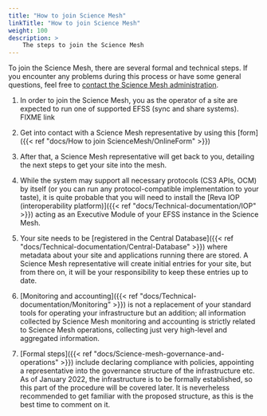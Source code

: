 ```yaml
---
title: "How to join Science Mesh"
linkTitle: "How to join Science Mesh"
weight: 100
description: >
    The steps to join the Science Mesh
---
```


To join the Science Mesh, there are several formal and technical steps. If you encounter any problems during this process or have some general questions, feel free to [contact the Science Mesh administration](../support/).

1. In order to join the Science Mesh, you as the operator of a site are expected to
run one of supported EFSS (sync and share systems). FIXME link

1. Get into contact with a Science Mesh representative by using this [form]({{< ref "docs/How to join ScienceMesh/OnlineForm" >}})

1. After that, a Science Mesh representative will get back to you, detailing the next steps to get your site into the mesh.

1. While the system may support all necessary protocols (CS3 APIs, OCM) by itself (or you can
run any protocol-compatible implementation to your taste), it is quite
probable that you will need to install the [Reva IOP (interoperability platform)]({{< ref "docs/Technical-documentation/IOP" >}}) acting
as an Executive Module of your EFSS instance in the Science Mesh.

1. Your site needs to be [registered in the Central
Database]({{< ref "docs/Technical-documentation/Central-Database" >}}) where
metadata about your site and applications running there are stored.
A Science Mesh representative will create initial entries for your site,
but from there on, it will be your responsibility to keep these entries up to date.

1. [Monitoring and accounting]({{< ref "docs/Technical-documentation/Monitoring" >}}) is not a replacement of your standard
tools for operating your infrastructure but an addition; all information
collected by Science Mesh monitoring and accounting is strictly related to
Science Mesh operations, collecting just very high-level and aggregated
information.

1. [Formal steps]({{< ref "docs/Science-mesh-governance-and-operations" >}}) include
declaring compliance with policies, appointing a representative into the
governance structure of the infrastructure etc. As of January 2022, the
infrastructure is to be formally established, so this part of the
procedure will be covered later. It is neverheless recommended to get
familiar with the proposed structure, as this is the best time to comment
on it.

<!--
FIXME: I have asked Kuba and Pedro for an email addres helpdesk@sciencemesh.io
-->

<!--
From the Site Admission Procedure

Technical requirements
1. Each service must offer a way to be testable and verifiable from the outside by the
Operational Team to support automated testing.
1. The service MUST offer the required endpoints to perform these tests.
2. An account MUST be created in order to facilitate these tests.
3. These endpoints MUST be protected by some kind of authorisation mechanism.
4. It is only necessary to open these endpoints to the Operational Team; the Operational
Team will inform the site administrators in advance what IPs these tests will come from.
2. The service MUST support the Up-Test: This test will probe the service to see if it is up and
running, i.e. whether it can respond to a simple query on its endpoint.
3. An endpoint to collect accounting metrics MUST be provided.
1. This endpoint MUST be protected by some kind of authorisation mechanism.
2. It is only necessary to open this endpoint to the Operational Team; the Operational Team
will inform the site administrators in advance from what IPs the accounting metrics will
be collected.

Site admission procedure
The following steps need to be undertaken to join the Science Mesh:
1. A representative of the applicant Site signs the Science Mesh Policy Declaration and
presents it to the Operational Team together with the necessary contact information.
2. The applicant Site MUST make sure that it conforms with the requirements in section
“Requirements for Sites joining the Science Mesh”.
3. The Operational Team verifies that the applicant conforms with the requirements in section
“Requirements for Sites joining the Science Mesh”. If the applicant does not conform with
the requirements, the Operational Team MUST describe reasons and SHOULD give a
recommendation how to remedy.
4. The Operational Team informs the Science Mesh Steering Group about a new Site.
45. The Operational Team performs registration of the applicant Site to the Science Mesh. This
includes registration in the Central Database and making sure that accounting metrics are
collected and the Site monitoring tests are running.
-->

<!--

For the CS3 workshop, the governance boards and the OT will not be in place.
Therefore let us just focus on the technical part and leave the paperwork for
later on. We want sites to join the Science Mesh and not be deterred bij a mountain of bureaucracy.

-->

<!--
Here is a brief overview of the steps necessary to join the Science Mesh project:

1. First you need to setup:
    - the [Inter Operability Platform]({{< ref "docs/Technical-documentation/IOP" >}}) (IOP)
    - the [health monitoring]({{< ref "docs/Technical-documentation/monitoring/Health-Monitoring" >}})
    - the [accounting metrics]({{< ref "docs/Technical-documentation/monitoring/Accounting-Metrics" >}}) collection    

   for your site. You may find information on how to setup these components by following the links above.

1. Get into contact with a Science Mesh representative by using this [form]({{< ref "docs/How to join ScienceMesh/OnlineForm" >}})
1. After that, a Science Mesh representative will get back to you, detailing the next steps to get your site up and running.
1. Your site is then added to our central database, effectively integrating it into the Science Mesh.
    - This includes appearing on all Science Mesh dashboards and being actively monitored for proper health.
1. In order to maintain your site's information in the central database, you will need to create an administrative account for our central database and request proper accesss rights.
    - More information will be provided by a Science Mesh representative after your site has joined the Science Mesh.
-->

<!--
1. Read the technical and legal documentation which can be found here (FIXME).
1. Get into contact with the Science Mesh administration by using this online form (FIXME).
1. After reviewing your request, an administrator will get back to you, detailing the next steps; these include:
    - Getting remaining details about your site, especially technical ones like your IOP address for health monitoring
    - Performing initial compatibility and quality tests
    - FIXME...
1. Once all prerequisites have been met, you need to agree to and sign our OLAs/SLAs (FIXME).
1. Your site is added to our central database, effectively integrating it into the Science Mesh.
    - This includes appearing on all Science Mesh dashboards and being actively monitored for proper health.
1. In order to maintain your site's information, you will need to create an administrative account for our central database and request proper accesss rights.
    - More information will be provided by an administrator after your site has joined the Science Mesh.

-->

<!--

This stuff should go to FIXME1 I think.

### Checklists (FIXME)
Below you'll find some quick checklists to help you get your site ready for joining the Science Mesh.

#### General requirements (FIXME)
- Have this...
- And that...
- Legal stuff...
- FIXME...

#### Basic technical requirements
- Supported EFSS systems: _ownCloud 10/OCIS_, _Nextcloud_ (Version?), _Seafile_ (Version?)
- IOP (Reva) installed, configured and running next to your EFSS system
- EFSS and IOP must be accessible from the outside (see here (FIXME))
- FIXME...

#### Before joining the Science Mesh
- Read this (FIXME) introductory document that details the technical requirements to join the Science Mesh
- Install the IOP (Reva) as explained here (FIXME)
- Configure the IOP and connect it to your EFSS as explained here (FIXME)
- Run some self-tests as explained here (FIXME)
- FIXME...
-->

